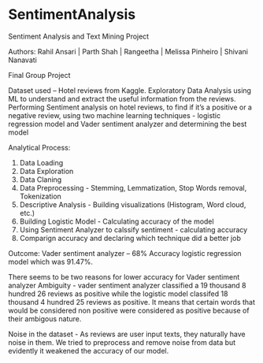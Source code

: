# SentimentAnalysis

Sentiment Analysis and Text Mining Project

Authors:
Rahil Ansari | Parth Shah | Rangeetha | Melissa Pinheiro | Shivani Nanavati

Final Group Project 

Dataset used – Hotel reviews from Kaggle.
Exploratory Data Analysis using ML to understand and extract the useful information from the reviews.
Performing Sentiment analysis on hotel reviews, to find if it’s a positive or a negative review,
using two machine learning techniques - logistic regression model and Vader sentiment analyzer and determining the best model

Analytical Process:

1. Data Loading
2. Data Exploration
3. Data Claning 
4. Data Preprocessing - Stemming, Lemmatization, Stop Words removal, Tokenization 
5. Descriptive Analysis - Building visualizations (Histogram, Word cloud, etc.)
6. Building Logistic Model - Calculating accuracy of the model
7. Using Sentiment Analyzer to calssify sentiment - calculating accuracy 
8. Comparign accuracy and declaring which technique did a better job

Outcome:
Vader sentiment analyzer – 68% Accuracy 
logistic regression model which was 91.47%.

There seems to be two reasons for lower accuracy for Vader sentiment analyzer 
Ambiguity -  vader sentiment analyzer classified a 19 thousand 8 hundred 26 reviews as positive while the logistic model classifed 
18 thousand 4 hundred 25 reviews as positive. It means that certain words that would be considered non positive were considered as
positive because of their ambigous nature. 

Noise in the dataset - As reviews are user input texts, they naturally have noise in them. We tried to preprocess and remove noise 
from data but evidently it weakened the accuracy of our model. 

        
